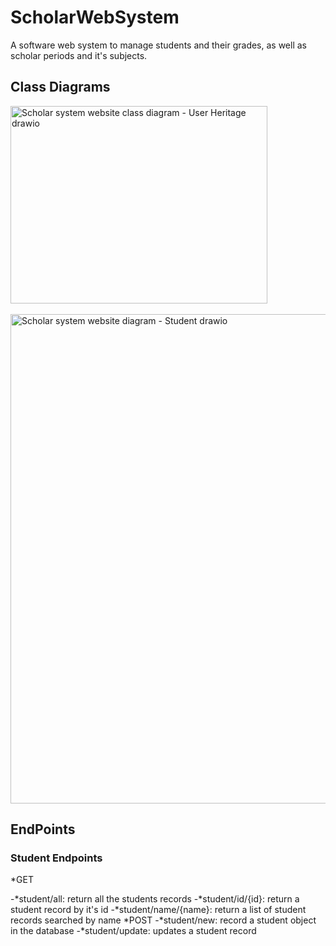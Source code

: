 # ScholarWebSystem
A software web system to manage students and their grades, as well as scholar periods and it's subjects.

## Class Diagrams

<img width="411" height="316" alt="Scholar system website class diagram - User Heritage drawio" src="https://github.com/user-attachments/assets/c88dcae3-b594-4220-ada0-ec777c06e69c" /><br/><br/>
<img width="1031" height="783" alt="Scholar system website diagram - Student drawio" src="https://github.com/user-attachments/assets/a8a35592-abe1-45d9-bf1e-c2368365e34e" /><br/>
## EndPoints<br/>
### Student Endpoints<br/>

*GET

-*student/all: return all the students records
-*student/id/{id}: return a student record by it's id
-*student/name/{name}: return a list of student records searched by name
*POST
-*student/new: record a student object in the database
-*student/update: updates a student record
